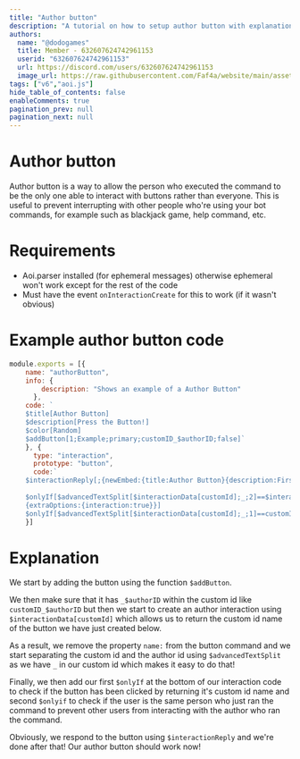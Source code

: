 ```yaml
---
title: "Author button"
description: "A tutorial on how to setup author button with explanation on how it works!"
authors:
  name: "@dodogames"
  title: Member - 632607624742961153
  userid: "632607624742961153"
  url: https://discord.com/users/632607624742961153
  image_url: https://raw.githubusercontent.com/Faf4a/website/main/assets/images/avatars/632607624742961153.png
tags: ["v6","aoi.js"]
hide_table_of_contents: false
enableComments: true
pagination_prev: null
pagination_next: null
---
```


# Author button

Author button is a way to allow the person who executed the command to be the only one able to interact with buttons
rather than everyone. This is useful to prevent interrupting with other people who're using your bot commands, for
example such as blackjack game, help command, etc.

# Requirements

* Aoi.parser installed (for ephemeral messages) otherwise ephemeral won't work except for the rest of the code
* Must have the event `onInteractionCreate` for this to work (if it wasn't obvious)

# Example author button code

```js
module.exports = [{
    name: "authorButton",
    info: {
        description: "Shows an example of a Author Button"
      },
    code: `
    $title[Author Button]
    $description[Press the Button!]
    $color[Random]
    $addButton[1;Example;primary;customID_$authorID;false]`
    }, {
      type: "interaction",
      prototype: "button",
      code:`
    $interactionReply[;{newEmbed:{title:Author Button}{description:First Page.}{color:Random}}]
    
    $onlyIf[$advancedTextSplit[$interactionData[customId];_;2]==$interactionData[author.id];You're not the author of this command! {options:{ephemeral:true}}
    {extraOptions:{interaction:true}}]
    $onlyIf[$advancedTextSplit[$interactionData[customId];_;1]==customID;]`
    }]
```

# Explanation

We start by adding the button using the function `$addButton`.

We then make sure that it has `_$authorID` within the custom id like `customID_$authorID` but then we start to create an
author interaction using `$interactionData[customId]` which allows us to return the custom id name of the button we have
just created below.

As a result, we remove the property `name:` from the button command and we start separating the custom id and the author
id using `$advancedTextSplit` as we have `_` in our custom id which makes it easy to do that!

Finally, we then add our first `$onlyIf` at the bottom of our interaction code to check if the button has been clicked
by returning it's custom id name and second `$onlyif` to check if the user is the same person who just ran the command
to prevent other users from interacting with the author who ran the command.

Obviously, we respond to the button using `$interactionReply` and we're done after that! Our author button should work
now!